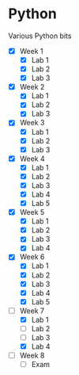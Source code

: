 # Python
Various Python bits

- [x] Week 1
  -   [x] Lab 1
  -   [x] Lab 2
  -   [x] Lab 3
- [x] Week 2
  -   [x] Lab 1
  -   [x] Lab 2
  -   [x] Lab 3
- [x] Week 3
  -   [x] Lab 1
  -   [x] Lab 2
  -   [x] Lab 3
- [x] Week 4
  -   [x] Lab 1
  -   [x] Lab 2
  -   [x] Lab 3
  -   [x] Lab 4
  -   [x] Lab 5
- [x] Week 5
  -   [x] Lab 1
  -   [x] Lab 2
  -   [x] Lab 3
  -   [x] Lab 4
- [x] Week 6
  -   [x] Lab 1
  -   [x] Lab 2
  -   [x] Lab 3
  -   [x] Lab 4
  -   [x] Lab 5
- [ ] Week 7
  -   [x] Lab 1
  -   [ ] Lab 2
  -   [ ] Lab 3
  -   [x] Lab 4
- [ ] Week 8
  -   [ ] Exam

